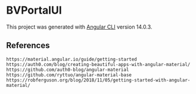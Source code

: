 # BVPortalUI

This project was generated with [Angular CLI](https://github.com/angular/angular-cli) version 14.0.3.


## References

```
https://material.angular.io/guide/getting-started
https://auth0.com/blog/creating-beautiful-apps-with-angular-material/
https://github.com/auth0-blog/angular-material
https://github.com/ryttuo/angular-material-base
https://robferguson.org/blog/2018/11/05/getting-started-with-angular-material/
```


